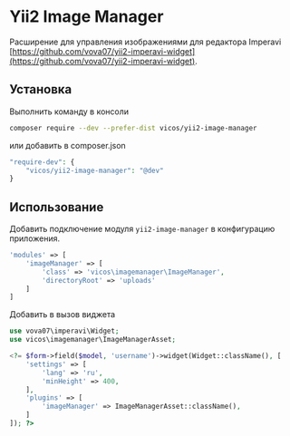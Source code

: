 # Yii2 Image Manager
Расширение для управления изображениями для редактора Imperavi [https://github.com/vova07/yii2-imperavi-widget](https://github.com/vova07/yii2-imperavi-widget).

## Установка
Выполнить команду в консоли
```bash
composer require --dev --prefer-dist vicos/yii2-image-manager
```

или добавить в composer.json
```php
"require-dev": {
    "vicos/yii2-image-manager": "@dev"
}
```

## Использование
Добавить подключение модуля `yii2-image-manager` в конфигурацию приложения.
```php
'modules' => [
    'imageManager' => [
        'class' => 'vicos\imagemanager\ImageManager',
        'directoryRoot' => 'uploads'
    ]
]
```

Добавить в вызов виджета
```php
use vova07\imperavi\Widget;
use vicos\imagemanager\ImageManagerAsset;

<?= $form->field($model, 'username')->widget(Widget::className(), [
    'settings' => [
        'lang' => 'ru',
        'minHeight' => 400,
    ],
    'plugins' => [
        'imageManager' => ImageManagerAsset::className(),
    ]
]); ?>
```